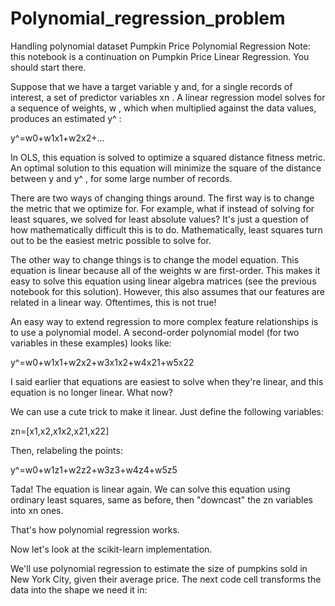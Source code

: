 # Polynomial_regression_problem
Handling polynomial dataset
Pumpkin Price Polynomial Regression
Note: this notebook is a continuation on Pumpkin Price Linear Regression. You should start there.

Suppose that we have a target variable  y  and, for a single records of interest, a set of predictor variables  xn . A linear regression model solves for a sequence of weights,  w , which when multiplied against the data values, produces an estimated  y^ :

y^=w0+w1x1+w2x2+...
 
In OLS, this equation is solved to optimize a squared distance fitness metric. An optimal solution to this equation will minimize the square of the distance between  y  and  y^ , for some large number of records.

There are two ways of changing things around. The first way is to change the metric that we optimize for. For example, what if instead of solving for least squares, we solved for least absolute values? It's just a question of how mathematically difficult this is to do. Mathematically, least squares turn out to be the easiest metric possible to solve for.

The other way to change things is to change the model equation. This equation is linear because all of the weights  w  are first-order. This makes it easy to solve this equation using linear algebra matrices (see the previous notebook for this solution). However, this also assumes that our features are related in a linear way. Oftentimes, this is not true!

An easy way to extend regression to more complex feature relationships is to use a polynomial model. A second-order polynomial model (for two variables in these examples) looks like:

y^=w0+w1x1+w2x2+w3x1x2+w4x21+w5x22
 
I said earlier that equations are easiest to solve when they're linear, and this equation is no longer linear. What now?

We can use a cute trick to make it linear. Just define the following variables:

zn=[x1,x2,x1x2,x21,x22]
 
Then, relabeling the points:

y^=w0+w1z1+w2z2+w3z3+w4z4+w5z5
 
Tada! The equation is linear again. We can solve this equation using ordinary least squares, same as before, then "downcast" the  zn  variables into  xn  ones.

That's how polynomial regression works.

Now let's look at the scikit-learn implementation.

We'll use polynomial regression to estimate the size of pumpkins sold in New York City, given their average price. The next code cell transforms the data into the shape we need it in:
